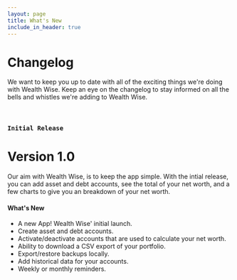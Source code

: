 ```yaml
---
layout: page
title: What's New
include_in_header: true
---
```


# Changelog

We want to keep you up to date with all of the exciting things we're doing with Wealth Wise. Keep an eye on the changelog to stay informed on all the bells and whistles we're adding to Wealth Wise.

<br>

### `Initial Release`

# **Version 1.0**

Our aim with Wealth Wise, is to keep the app simple. With the intial release, you can add asset and debt accounts, see the total of your net worth, and a few charts to give you an breakdown of your net worth.

#### What's New

- A new App! Wealth Wise' initial launch.
- Create asset and debt accounts.
- Activate/deactivate accounts that are used to calculate your net worth.
- Ability to download a CSV export of your portfolio.
- Export/restore backups locally.
- Add historical data for your accounts.
- Weekly or monthly reminders.

<br>
